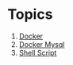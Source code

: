 # Topics
1. [Docker](./docker/)
2. [Docker Mysql](./docker-mysql/)
3. [Shell Script](./shell-script/)
